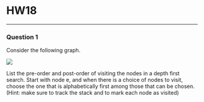 # HW18
---
### Question 1

Consider the following graph.

![](HW18_Graph_G.png)

List the pre-order and post-order of visiting the nodes in a depth first search. Start with node e, and when there is a choice of nodes to visit, choose the one that is alphabetically first among those that can be chosen. (Hint: make sure to track the stack and to mark each node as visited)